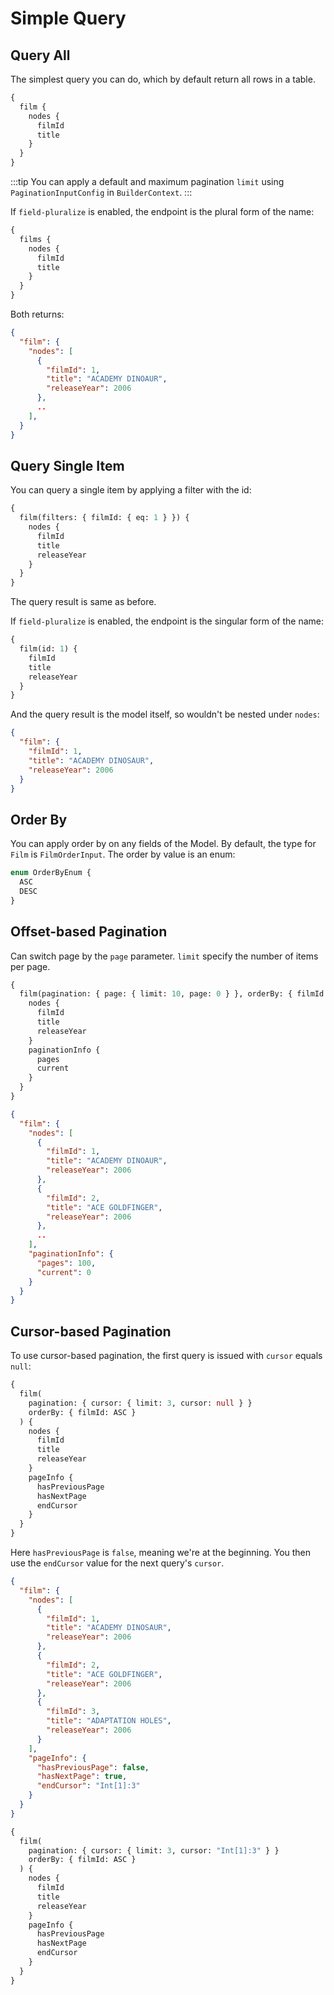 # Simple Query

## Query All

The simplest query you can do, which by default return all rows in a table.

```graphql
{
  film {
    nodes {
      filmId
      title
    }
  }
}
```

:::tip
You can apply a default and maximum pagination `limit` using `PaginationInputConfig` in `BuilderContext`.
:::

If `field-pluralize` is enabled, the endpoint is the plural form of the name:

```graphql
{
  films {
    nodes {
      filmId
      title
    }
  }
}
```

Both returns:

```json
{
  "film": {
    "nodes": [
      {
        "filmId": 1,
        "title": "ACADEMY DINOAUR",
        "releaseYear": 2006
      },
      ..
    ],
  }
}
```

## Query Single Item

You can query a single item by applying a filter with the id:

```graphql
{
  film(filters: { filmId: { eq: 1 } }) {
    nodes {
      filmId
      title
      releaseYear
    }
  }
}
```

The query result is same as before.

If `field-pluralize` is enabled, the endpoint is the singular form of the name:

```graphql
{
  film(id: 1) {
    filmId
    title
    releaseYear
  }
}
```

And the query result is the model itself, so wouldn't be nested under `nodes`:

```json
{
  "film": {
    "filmId": 1,
    "title": "ACADEMY DINOSAUR",
    "releaseYear": 2006
  }
}
```

## Order By

You can apply order by on any fields of the Model. By default, the type for `Film` is `FilmOrderInput`. The order by value is an enum:

```graphql
enum OrderByEnum {
  ASC
  DESC
}
```

## Offset-based Pagination

Can switch page by the `page` parameter. `limit` specify the number of items per page.

```graphql
{
  film(pagination: { page: { limit: 10, page: 0 } }, orderBy: { filmId: ASC }) {
    nodes {
      filmId
      title
      releaseYear
    }
    paginationInfo {
      pages
      current
    }
  }
}
```

```json
{
  "film": {
    "nodes": [
      {
        "filmId": 1,
        "title": "ACADEMY DINOAUR",
        "releaseYear": 2006
      },
      {
        "filmId": 2,
        "title": "ACE GOLDFINGER",
        "releaseYear": 2006
      },
      ..
    ],
    "paginationInfo": {
      "pages": 100,
      "current": 0
    }
  }
}
```

## Cursor-based Pagination

To use cursor-based pagination, the first query is issued with `cursor` equals `null`:

```graphql
{
  film(
    pagination: { cursor: { limit: 3, cursor: null } }
    orderBy: { filmId: ASC }
  ) {
    nodes {
      filmId
      title
      releaseYear
    }
    pageInfo {
      hasPreviousPage
      hasNextPage
      endCursor
    }
  }
}
```

Here `hasPreviousPage` is `false`, meaning we're at the beginning. You then use the `endCursor` value for the next query's `cursor`.

```json
{
  "film": {
    "nodes": [
      {
        "filmId": 1,
        "title": "ACADEMY DINOSAUR",
        "releaseYear": 2006
      },
      {
        "filmId": 2,
        "title": "ACE GOLDFINGER",
        "releaseYear": 2006
      },
      {
        "filmId": 3,
        "title": "ADAPTATION HOLES",
        "releaseYear": 2006
      }
    ],
    "pageInfo": {
      "hasPreviousPage": false,
      "hasNextPage": true,
      "endCursor": "Int[1]:3"
    }
  }
}
```

```graphql
{
  film(
    pagination: { cursor: { limit: 3, cursor: "Int[1]:3" } }
    orderBy: { filmId: ASC }
  ) {
    nodes {
      filmId
      title
      releaseYear
    }
    pageInfo {
      hasPreviousPage
      hasNextPage
      endCursor
    }
  }
}
```
